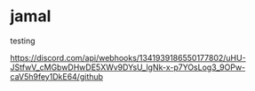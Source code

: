 # jamal
testing

https://discord.com/api/webhooks/1341939186550177802/uHU-JStfwV_cMGbwDHwDE5XWv9DYsU_lgNk-x-p7YOsLog3_9OPw-caV5h9fey1DkE64/github
